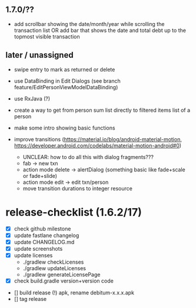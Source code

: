 ## 1.7.0/??
- add scrollbar showing the date/month/year while scrolling the transaction list OR add bar that shows the date and total debt up to the topmost visible transaction

## later / unassigned
- swipe entry to mark as returned or delete
- use DataBinding in Edit Dialogs (see branch feature/EditPersonViewModelDataBinding)
- use RxJava (?)
- create a way to get from person sum list directly to filtered items list of a person
- make some intro showing basic functions

- improve transitions (https://material.io/blog/android-material-motion, https://developer.android.com/codelabs/material-motion-android#0)
  - UNCLEAR: how to do all this with dialog fragments???
  - fab -> new txn
  - action mode delete -> alertDialog (something basic like fade+scale or fade+slide)
  - action mode edit -> edit txn/person
  - move transition durations to integer resource



# release-checklist (1.6.2/17)
- [x] check github milestone
- [x] update fastlane changelog
- [x] update CHANGELOG.md
- [x] update screenshots
- [x] update licenses
  - ./gradlew checkLicenses
  - ./gradlew updateLicenses
  - ./gradlew generateLicensePage
- [x] check build.gradle version+version code
- [] build release (!) apk, rename debitum-x.x.x.apk
- [] tag release
